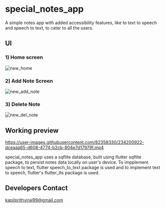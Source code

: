 # special_notes_app

A simple notes app with added accessibility features, like to text to speech and speech to text, to cater to all the users.

## UI
 
### 1) Home screen

![new_home](https://user-images.githubusercontent.com/82358330/234203210-26f1b7ed-ddac-4176-9177-86e4cef7b2b9.jpg)

### 2) Add Note Screen

![new_add_note](https://user-images.githubusercontent.com/82358330/234203319-02c06895-a3ae-47c8-bb2c-88b4fcdfbad3.jpg)

### 3) Delete Note

![new_del_note](https://user-images.githubusercontent.com/82358330/234203391-dd55a5e1-15f4-43fe-b977-80d58ae7f011.jpg)

## Working preview


https://user-images.githubusercontent.com/82358330/234200922-dceaaa65-d608-4774-b2cb-804e7d17979f.mp4


special_notes_app uses a sqflite database, built using flutter sqflite package, to persist notes data locally on user's device. To impplement speech to text, flutter 
speech_to_text package is used and to implement text to speech, flutter's flutter_tts package is used.

## Developers Contact
kapilprithviraj99@gmail.com
